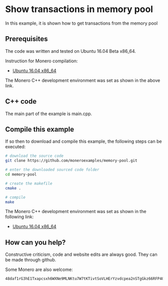 # Show transactions in memory pool

In this example, it is shown how to get transactions from the memory pool


## Prerequisites

The code was written and tested on Ubuntu 16.04 Beta x86_64.

Instruction for Monero compilation:
 - [Ubuntu 16.04 x86_64](https://github.com/moneroexamples/compile-monero-09-on-ubuntu-16-04/)

The Monero C++ development environment was set as shown in the above link.


## C++ code
The main part of the example is main.cpp.



## Compile this example

If so then to download and compile this example, the following
steps can be executed:

```bash
# download the source code
git clone https://github.com/moneroexamples/memory-pool.git

# enter the downloaded sourced code folder
cd memory-pool

# create the makefile
cmake .

# compile
make
```

The Monero C++ development environment was set as shown in the following link:
- [Ubuntu 16.04 x86_64](https://github.com/moneroexamples/compile-monero-09-on-ubuntu-16-04/)

## How can you help?

Constructive criticism, code and website edits are always good. They can be made through github.

Some Monero are also welcome:
```
48daf1rG3hE1Txapcsxh6WXNe9MLNKtu7W7tKTivtSoVLHErYzvdcpea2nSTgGkz66RFP4GKVAsTV14v6G3oddBTHfxP6tU
```
